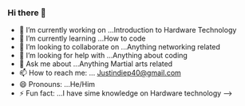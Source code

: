 ### Hi there 👋

- 🔭 I’m currently working on ...Introduction to Hardware Technology 
- 🌱 I’m currently learning ...How to code 
- 👯 I’m looking to collaborate on ...Anything networking related 
- 🤔 I’m looking for help with ...Anything about coding 
- 💬 Ask me about ...Anything Martial arts related 
- 📫 How to reach me: ... Justindiep40@gmail.com
- 😄 Pronouns: ...He/Him
- ⚡ Fun fact: ...I have sime knowledge on Hardware technology 
-->
